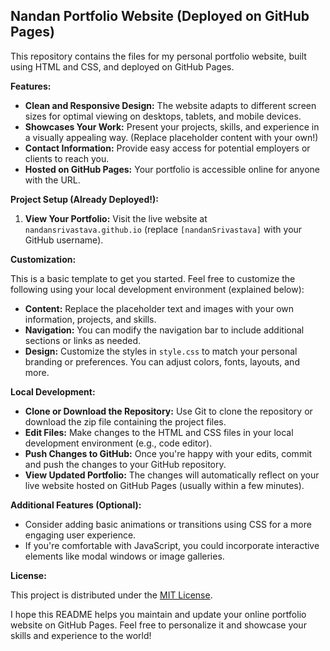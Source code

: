 ## Nandan Portfolio Website  (Deployed on GitHub Pages)

This repository contains the files for my personal portfolio website, built using HTML and CSS, and deployed on GitHub Pages.

**Features:**

- **Clean and Responsive Design:** The website adapts to different screen sizes for optimal viewing on desktops, tablets, and mobile devices.
- **Showcases Your Work:** Present your projects, skills, and experience in a visually appealing way. (Replace placeholder content with your own!)
- **Contact Information:** Provide easy access for potential employers or clients to reach you.
- **Hosted on GitHub Pages:** Your portfolio is accessible online for anyone with the URL.

**Project Setup (**Already Deployed!**):**

1. **View Your Portfolio:** Visit the live website at `nandansrivastava.github.io` (replace `[nandanSrivastava]` with your GitHub username).

**Customization:**

This is a basic template to get you started. Feel free to customize the following using your local development environment (explained below):

- **Content:** Replace the placeholder text and images with your own information, projects, and skills. 
- **Navigation:** You can modify the navigation bar to include additional sections or links as needed.
- **Design:** Customize the styles in `style.css` to match your personal branding or preferences. You can adjust colors, fonts, layouts, and more.

**Local Development:**

- **Clone or Download the Repository:** Use Git to clone the repository or download the zip file containing the project files.
- **Edit Files:** Make changes to the HTML and CSS files in your local development environment (e.g., code editor).
- **Push Changes to GitHub:** Once you're happy with your edits, commit and push the changes to your GitHub repository.
- **View Updated Portfolio:** The changes will automatically reflect on your live website hosted on GitHub Pages (usually within a few minutes).

**Additional Features (Optional):**

- Consider adding basic animations or transitions using CSS for a more engaging user experience.
- If you're comfortable with JavaScript, you could incorporate interactive elements like modal windows or image galleries.

**License:**

This project is distributed under the [MIT License](https://opensource.org/licenses/MIT).

I hope this README helps you maintain and update your online portfolio website on GitHub Pages. 
Feel free to personalize it and showcase your skills and experience to the world!
